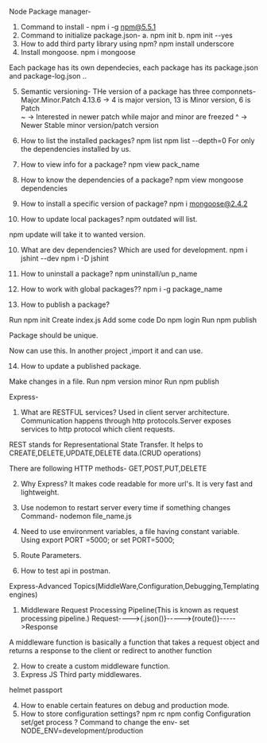 Node Package manager-
1. Command to install - 
npm i -g npm@5.5.1
2. Command to initialize package.json- 
a. npm init
b. npm init --yes
3. How to add third party library using npm?
npm install underscore
4. Install mongoose.
npm i mongoose

Each package has its own dependecies, each package has its package.json and package-log.json ..

5. Semantic versioning-
THe version of a package has three componnets-
Major.Minor.Patch  4.13.6  -> 4 is major version, 13 is Minor version, 6 is Patch  
~ -> Interested in newer patch while major and minor are freezed
^ -> Newer Stable minor version/patch version

5. How to list the installed packages?
npm list
npm list --depth=0 For only the dependencies installed by us.

6. How to view info for a package?
npm view pack_name

7. How to know the dependencies of a package?
npm view mongoose dependencies

8. How to  install a specific version of package?
npm i mongoose@2.4.2

9. How to update local packages?
npm outdated will list.

npm update will take it to wanted version.

10. What are dev dependencies? Which are used for development.
npm i jshint --dev
npm i -D jshint

11. How to uninstall a package?
npm uninstall/un p_name

12. How to work with global packages??
npm i -g package_name

13. How to publish a package?

Run npm init
Create index.js
Add some code
Do npm login
Run npm publish


Package should be unique.

Now can use this.
In another project ,import it and can use.

14. How to update a published package.

Make changes in a file.
Run npm version minor
Run npm publish

Express-

1. What are RESTFUL services?
Used in client server architecture.
Communication happens through http protocols.Server exposes services to http protocol which client requests.

REST stands for Representational State Transfer.
It helps to CREATE,DELETE,UPDATE,DELETE data.(CRUD operations)


There are following HTTP methods-
GET,POST,PUT,DELETE


2. Why Express?
It makes code readable for more url's.
It is very fast and lightweight.
3. Use nodemon to restart server every time if something changes
Command- nodemon file_name.js
4. Need to use environment variables, a file having constant variable.
Using export PORT =5000; or set PORT=5000;

5. Route Parameters.
6. How to test api in postman.


Express-Advanced Topics(MiddleWare,Configuration,Debugging,Templating engines)
1. Middleware 
    Request Processing Pipeline(This is known as request processing pipeline.)
Request---->{.json()}----->{route()}----->Response

A middleware function is basically a function that takes a request object and returns a response to the client or redirect to another function

2. How to create a custom middleware function.
3. Express JS Third party middlewares.

helmet 
passport

4. How to enable certain features on debug and production mode.
5. How to store configuration settings?
npm rc
npm config
Configuration set/get process ?
Command to change the env- set NODE_ENV=development/production